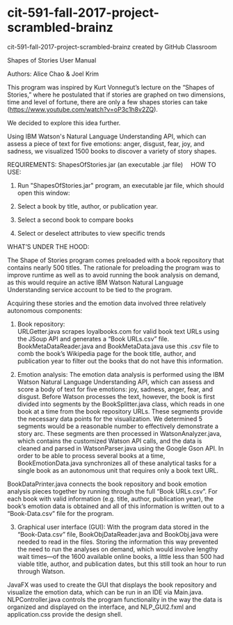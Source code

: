 # cit-591-fall-2017-project-scrambled-brainz
cit-591-fall-2017-project-scrambled-brainz created by GitHub Classroom
 

Shapes of Stories
User Manual


Authors:  Alice Chao & Joel Krim


This program was inspired by Kurt Vonnegut’s lecture on the “Shapes of Stories,” where he postulated that if stories are graphed on two dimensions, time and level of fortune, there are only a few shapes stories can take (https://www.youtube.com/watch?v=oP3c1h8v2ZQ).  

We decided to explore this idea further.  

Using IBM Watson's Natural Language Understanding API, which can assess a piece of text for five emotions: anger, disgust, fear, joy, and sadness, we visualized 1500 books to discover a variety of story shapes.  



REQUIREMENTS:
ShapesOfStories.jar 		(an executable .jar file) 
HOW TO USE:

1. Run "ShapesOfStories.jar" program, an executable jar file, which should open this window:

 

2. Select a book by title, author, or publication year.

 
3. Select a second book to compare books

 


4. Select or deselect attributes to view specific trends


 
WHAT’S UNDER THE HOOD:

The Shape of Stories program comes preloaded with a book repository that contains nearly 500 titles.  The rationale for preloading the program was to improve runtime as well as to avoid running the book analysis on demand, as this would require an active IBM Watson Natural Language Understanding service account to be tied to the program. 

Acquiring these stories and the emotion data involved three relatively autonomous components:

1.	Book repository:  
URLGetter.java scrapes loyalbooks.com for valid book text URLs using the JSoup API and generates a “Book URLs.csv” file.  BookMetaDataReader.java and BookMetaData.java use this .csv file to comb the book’s Wikipedia page for the book title, author, and publication year to filter out the books that do not have this information.

2.	Emotion analysis:
The emotion data analysis is performed using the IBM Watson Natural Language Understanding API, which can assess and score a body of text for five emotions: joy, sadness, anger, fear, and disgust.  Before Watson processes the text, however, the book is first divided into segments by the BookSplitter.java class, which reads in one book at a time from the book repository URLs.  These segments provide the necessary data points for the visualization.  We determined 5 segments would be a reasonable number to effectively demonstrate a story arc.  These segments are then processed in WatsonAnalyzer.java, which contains the customized Watson API calls, and the data is cleaned and parsed in WatsonParser.java using the Google Gson API.  In order to be able to process several books at a time, BookEmotionData.java synchronizes all of these analytical tasks for a single book as an autonomous unit that requires only a book text URL.  

BookDataPrinter.java connects the book repository and book emotion analysis pieces together by running through the full “Book URLs.csv”.  For each book with valid information (e.g. title, author, publication year), the book’s emotion data is obtained and all of this information is written out to a “Book-Data.csv” file for the program.

3.	Graphical user interface (GUI):
With the program data stored in the “Book-Data.csv” file, BookObjDataReader.java and BookObj.java were needed to read in the files.  Storing the information this way prevented the need to run the analyses on demand, which would involve lengthy wait times—of the 1600 available online books, a little less than 500 had viable title, author, and publication dates, but this still took an hour to run through Watson.  

JavaFX was used to create the GUI that displays the book repository and visualize the emotion data, which can be run in an IDE via Main.java.  NLPController.java controls the program functionality in the way the data is organized and displayed on the interface, and NLP_GUI2.fxml and application.css provide the design shell.  




